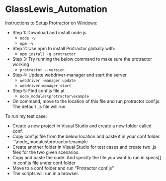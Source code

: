 # GlassLewis_Automation #

Instructions to Setup Protractor on Windows:
- Step 1: Download and install node.js
  -  `node -v`
  -  `npm -v`
- Step 2: Use npm to install Protractor globally with:
  - `npm install -g protractor`
- Step 3: Try running the below command to make sure the protractor working
  - `protractor --version` 
- Step 4: Update webdriver-manager and start the server
  - `webdriver -manager update` 
  - `webdriver-manager start` 
- Step 5: Find conf.js file at
  - `node_modules\protractor\example`
- On command, move to the location of this file and run protractor conf.js.
The default .js file will run.
 
To run my test case:
- Create a new project in Visual Studio and create a new folder called conf.
- Copy conf.js file from the below location and paste it in your conf folder.
                 ``\node_modules\protractor\example
- Create another folder in Visual Studio for test cases and create two .js files for the two given scenarios.
- Copy and paste the code. And specify the file you want to run in specs[] in conf.js file under conf folder
- Move to a conf folder and run “Protractor conf.js”
- The scripts will run in a browser.
